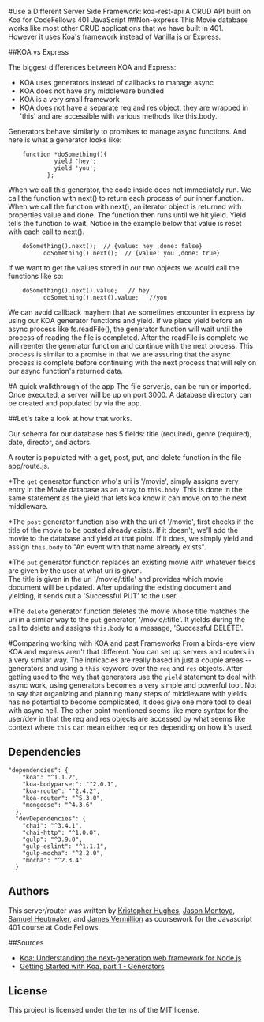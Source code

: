 #Use a Different Server Side Framework: koa-rest-api
A CRUD API built on Koa for CodeFellows 401 JavaScript
##Non-express
This Movie database works like most other CRUD applications that we have built in 401.  
However it uses Koa's framework instead of Vanilla js or Express.

##KOA vs Express

The biggest differences between KOA and Express:

- KOA uses generators instead of callbacks to manage async  
- KOA does not have any middleware bundled
- KOA is a very small framework
- KOA does not have a separate req and res object, they are wrapped in 'this' and are 
  accessible with various methods like this.body.

Generators behave similarly to promises to manage async functions.  And here is what a generator looks like:
```
    function *doSomething(){
             yield 'hey';
             yield 'you';
           };
```
When we call this generator, the code inside does not immediately run.   We call the function with next() to return each process of our inner function.  When we call the function with next(), an iterator object is returned with properties value and done.  The function then runs until we hit yield.  Yield tells the function to wait.  Notice in the example below that value is reset with each call to next().
```
    doSomething().next();  // {value: hey ,done: false}
          doSomething().next();  // {value: you ,done: true}
```
If we want to get the values stored in our two objects we would call the functions like so:
```
    doSomething().next().value;   // hey
          doSomething().next().value;   //you
```
We can avoid callback mayhem that we sometimes encounter in express by using our KOA generator functions and yield.  If we place yield before an async process like fs.readFile(), the generator function will wait until the process of reading the file is completed.  After the readFile is complete we will reenter the generator function and continue with the next process.  This process is similar to a promise in that we are assuring that the async process is complete before continuing with the next process that will rely on our async function's returned data.


#A quick walkthrough of the app
The file server.js, can be run or imported.  Once executed, a server will be up on port 3000.
A database directory can be created and populated by via the app.

##Let's take a look at how that works.

Our schema for our database has 5 fields: title (required), genre (required), date, director, and actors.

A router is populated with a get, post, put, and delete function in the file app/route.js.

*The `get` generator function who's uri is '/movie', simply assigns every entry in the Movie database 
 as an array to `this.body`. This is done in the same statement as the yield that lets koa know 
 it can move on to the next middleware.

*The `post` generator function also with the uri of '/movie', first checks if the title of the movie to be posted 
 already exists. If it doesn't, we'll add the movie to the database and yield at that point. If it does,
 we simply yield and assign `this.body` to "An event with that name already exists".

*The `put` generator function replaces an existing movie with whatever fields are given by the user at what uri is given.  
 The title is given in the uri '/movie/:title' and provides which movie document will be updated. After updating
 the existing document and yielding, it sends out a 'Successful PUT' to the user.

*The `delete` generator function deletes the movie whose title matches the uri in a similar way to the `put` generator,
 '/movie/:title'.  It yields during the call to delete and assigns `this.body` to a message, 'Successful DELETE'.

#Comparing working with KOA and past Frameworks
From a birds-eye view KOA and express aren't that different. You can set up servers and routers in a very similar way.
The intricacies are really based in just a couple areas -- generators and using a `this` keyword over the `req` and `res` objects.
After getting used to the way that generators use the `yield` statement to deal with async work, using generators becomes a very
simple and powerful tool.  Not to say that organizing and planning many steps of middleware with yields has no potential to become
complicated, it does give one more tool to deal with async hell.  The other point mentioned seems like mere syntax for the user/dev
in that the req and res objects are accessed by what seems like context where `this` can mean either req or res depending on how it's 
used.

## Dependencies

```
"dependencies": {
    "koa": "^1.1.2",
    "koa-bodyparser": "^2.0.1",
    "koa-route": "^2.4.2",
    "koa-router": "^5.3.0",
    "mongoose": "^4.3.6"
  },
  "devDependencies": {
    "chai": "^3.4.1",
    "chai-http": "^1.0.0",
    "gulp": "^3.9.0",
    "gulp-eslint": "^1.1.1",
    "gulp-mocha": "^2.2.0",
    "mocha": "^2.3.4"
  }
```

## Authors

This server/router was written by [Kristopher Hughes](https://github.com/hugheskr),
[Jason Montoya](https://github.com/jacethelefty), [Samuel Heutmaker](https://github.com/SamHeutmaker),
and [James Vermillion](https://github.com/jamesvermillion) as coursework for the
Javascript 401 course at Code Fellows.


##Sources
- [Koa: Understanding the next-generation web framework for Node.js](https://www.youtube.com/watch?v=RVxx2T7SPw8)
- [Getting Started with Koa, part 1 - Generators](https://blog.risingstack.com/introduction-to-koa-generators/)

## License

This project is licensed under the terms of the MIT license.

